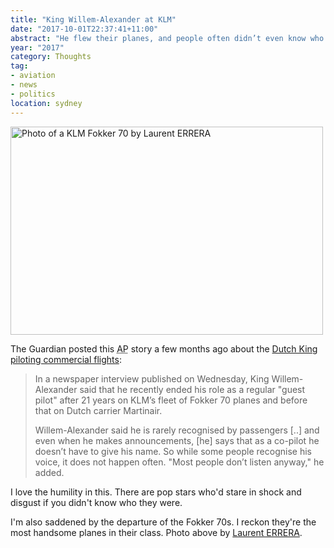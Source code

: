 ```yaml
---
title: "King Willem-Alexander at KLM"
date: "2017-10-01T22:37:41+11:00"
abstract: "He flew their planes, and people often didn’t even know who he was"
year: "2017"
category: Thoughts
tag:
- aviation
- news
- politics
location: sydney
---
```

<p><img src="https://rubenerd.com/files/2017/fokker-70@1x.jpg" srcset="https://rubenerd.com/files/2017/fokker-70@1x.jpg 1x, https://rubenerd.com/files/2017/fokker-70@2x.jpg 2x" alt="Photo of a KLM Fokker 70 by Laurent ERRERA" style="width:500px; height:333px;" /></p>

The Guardian posted this <abbr title="Associated Press">AP</abbr> story a few months ago about the [Dutch King piloting commercial flights]:

> In a newspaper interview published on Wednesday, King Willem-Alexander said that he recently ended his role as a regular "guest pilot" after 21 years on KLM’s fleet of Fokker 70 planes and before that on Dutch carrier Martinair.
> 
> Willem-Alexander said he is rarely recognised by passengers [..] and even when he makes announcements, [he] says that as a co-pilot he doesn’t have to give his name. So while some people recognise his voice, it does not happen often. "Most people don’t listen anyway," he added.

I love the humility in this. There are pop stars who'd stare in shock and disgust if you didn't know who they were.

I'm also saddened by the departure of the Fokker 70s. I reckon they're the most handsome planes in their class. Photo above by [Laurent ERRERA].

[Dutch King piloting commercial flights]: https://www.theguardian.com/world/2017/may/17/dutch-king-willem-alexander-admits-to-working-part-time-as-an-airline-pilot
[Laurent ERRERA]: https://commons.wikimedia.org/wiki/File:Fokker_70_KLM_Cityhopper_(KLC)_PH-KZM_-_MSN_11561_(7106998789).jpg


